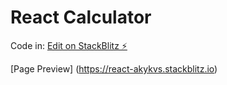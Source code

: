 # React Calculator


Code in:
[Edit on StackBlitz ⚡️](https://stackblitz.com/edit/react-akykvs)

[Page Preview] (https://react-akykvs.stackblitz.io)
